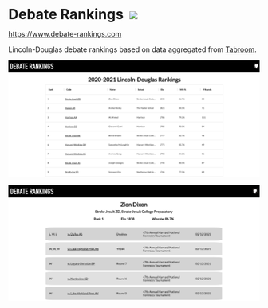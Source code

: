 <h1 style="display: inline;">Debate Rankings</h1>
&nbsp;
<img src="https://github.com/acsmyth/debate-rankings/actions/workflows/health-check.yml/badge.svg" />

https://www.debate-rankings.com

Lincoln-Douglas debate rankings based on data aggregated from [Tabroom](https://www.tabroom.com/index/index.mhtml).

![](https://github.com/acsmyth/debate-rankings/blob/media/rankings_page.png)

![](https://github.com/acsmyth/debate-rankings/blob/media/debater_page.png)
